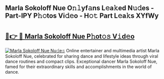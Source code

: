 ## Marla Sokoloff Nue O𝚗𝚕yf𝚊ns L𝚎a𝚔ed N𝚞𝚍es - Part-IPY P𝚑𝚘tos Vi𝚍𝚎o - H𝚘𝚝 Part L𝚎a𝚔s XYfWy

# <h2><a href="http://kf37yg2.oniu.top/?m=Marla+Sokoloff+Nue">🔗👉 🔴 Marla Sokoloff Nue P𝚑ot𝚘𝚜 V𝚒d𝚎o</a></h2>

[![Marla Sokoloff Nue Nu𝚍e𝚜](https://i.imgur.com/0qMVB7G.gif)](http://kf37yg2.oniu.top/?m=Marla+Sokoloff+Nue)
Online entertainer and multimedia artist Marla Sokoloff Nue, celebrated for sharing dance and lifestyle ideas through viral dance routines and compact clips. Exceptional dancer Marla Sokoloff Nue, famed for their extraordinary skills and accomplishments in the world of dance.  
